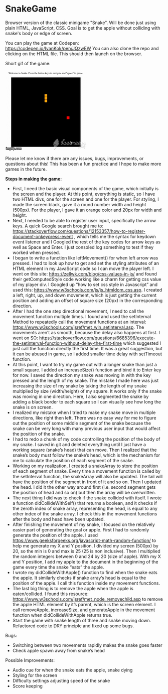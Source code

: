 # SnakeGame
Browser version of the classic minigame "Snake". Will be done just using plain HTML, JavaScript, CSS. Goal is to get the apple without colliding with snake's body or edge of screen.

You can play the game at Codepen: https://codepen.io/IvanKok/pen/JQzwEW
You can also clone the repo and clicking on the HTML file. This should then launch on the browser.

Short gif of the game:

![](SnakeGameDemo.gif)

Please let me know if there are any issues, bugs, improvements, or questions about this! This has been a fun practice and I hope to make more games in the future.

**Steps in making the game:** 
* First, I need the basic visual components of the game, which initially is the screen and the player. At this point, everything is static, so I have two HTML divs, one for the screen and one for the player. For styling, I made the screen black, gave it a round number width and height (500px). For the player, I gave it an orange color and 20px for width and height.
* Next, I needed to be able to register user input, specifically the arrow keys. A quick Google search brought me to: https://stackoverflow.com/questions/12153357/how-to-register-document-onkeypress-event , which tells me the syntax for keydown event listener and I Googled the rest of the key codes for arrow keys as well as Space and Enter. I just consoled log something to test if they worked when pressed.
* I began to write a function like leftMovement() for when left arrow was pressed. I had to look up how to get and set the styling attributes of an HTML element in my JavaScript code so I can move the player left. I went on this site: https://zellwk.com/blog/css-values-in-js/ and found their getComputedStyle code working like a charm for getting css value of my player div. I Googled up “how to set css style in Javascript” and used this: https://www.w3schools.com/js/js_htmldom_css.asp. I created a left, right, up, and down movement, which is just getting the current position and adding an offset of square size (20px) in the corresponding direction.
* After I had the one step directional movement, I need to call the movement function multiple times. I found and used the setInterval Method to repeatedly call the movement functions at an interval: https://www.w3schools.com/jsref/met_win_setinterval.asp. The movements aren’t as smooth, because the delay also happens at first. I went on SO: https://stackoverflow.com/questions/6685396/execute-the-setinterval-function-without-delay-the-first-time which suggested I just call the function directly the first time. It was a great suggestion, but it can be abused in game, so I added smaller time delay with setTimeout function.
* At this point, I want to try my game out with a longer snake than just a small square. I added an increaseSize() function and bind it to Enter key for now. I saved the direction my snake was moving in with the key pressed and the length of my snake. The mistake I made here was just increasing the size of my snake by taking the length of my snake multiplied by size (width/height) of my square. It works only if the snake was moving in one direction. Here, I also segmented the snake by adding a black border to each square so I can visually see how long the snake is on screen.
* I realized my mistake when I tried to make my snake move in multiple directions, like right then left. There was no easy way for me to figure out the position of some middle segment of the snake because the snake can be very long with many previous user input that would affect the position of the snake.
* I had to redo a chunk of my code controlling the position of the body of my snake. I saved in git and deleted everything until I just have a working square (snake’s head) that can move. Then I realized that the snake’s body must follow the snake’s head, which is the mechanism for me to calculate the position of each segment of the snake.
* Working on my realization, I created a snakeArray to store the position of each segment of snake. Every time a movement function is called by the setInterval function, the snakeArray will also be updated. The tail will have the position of the segment in front of it and so on. Then I updated the head. I did it the other way around first (i.e. second segment gets the position of head and so on) but then the array will be overwritten.
* The next thing I did was to check if the snake collided with itself. I wrote a function didCollideWIthSelf() that returns a boolean, and it checks if the zeroth index of snake array, representing the head, is equal to any other index of the snake array. I check this in the movement functions after the body and head have been updated.
* After finishing the movement of my snake, I focused on the relatively easier part of generating the goal or apple. First I had to randomly generate the position of the apple. I used https://www.geeksforgeeks.org/javascript-math-random-function/ to help me generate my X and Y position. I divided my screen (500px) by 20, so the min is 0 and max is 25 (25 is non inclusive). Then I multiplied the random integers between 0 and 24 by 20 (size of apple). With my X and Y position, I add my apple to the document in the beginning of the game every time the snake “eats” the apple.
* I wrote my didCollideWithApple() function to find when the snake eats the apple. It similarly checks if snake array’s head is equal to the position of the apple. I call this function inside my movement functions.
* The last big thing is to remove the apple when the apple is eaten/collided. I found this resource: https://www.w3schools.com/jsref/met_node_removechild.asp to remove the apple HTML element by it’s parent, which is the screen element. I call removeApple, increaseSize, and generateApple in the movement function when didCollideWithApple returns true.
* Start the game with snake length of three and snake moving down. Refactored code to DRY principle and fixed up some bugs.

Bugs:
* Switching between two movements rapidly makes the snake goes faster
* Check apple spawn away from snake’s head

Possible Improvements:
* Audio cue for when the snake eats the apple, snake dying
* Styling for the screen
* Difficulty settings adjusting speed of the snake
* Score keeping
